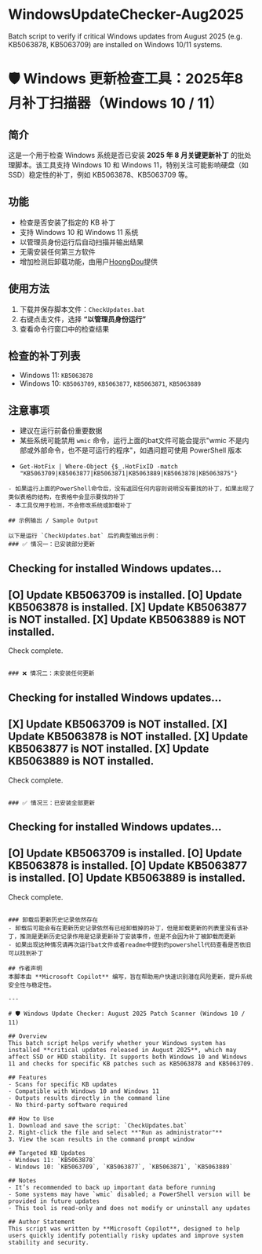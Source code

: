 # WindowsUpdateChecker-Aug2025
Batch script to verify if critical Windows updates from August 2025 (e.g. KB5063878, KB5063709) are installed on Windows 10/11 systems.

# 🛡️ Windows 更新检查工具：2025年8月补丁扫描器（Windows 10 / 11）

## 简介
这是一个用于检查 Windows 系统是否已安装 **2025 年 8 月关键更新补丁** 的批处理脚本。该工具支持 Windows 10 和 Windows 11，特别关注可能影响硬盘（如 SSD）稳定性的补丁，例如 KB5063878、KB5063709 等。

## 功能
- 检查是否安装了指定的 KB 补丁
- 支持 Windows 10 和 Windows 11 系统
- 以管理员身份运行后自动扫描并输出结果
- 无需安装任何第三方软件
- 增加检测后卸载功能，由用户[HoongDou](https://github.com/HoongDou)提供

## 使用方法
1. 下载并保存脚本文件：`CheckUpdates.bat`
2. 右键点击文件，选择 **“以管理员身份运行”**
3. 查看命令行窗口中的检查结果

## 检查的补丁列表
- Windows 11: `KB5063878`
- Windows 10: `KB5063709`, `KB5063877`, `KB5063871`, `KB5063889`

## 注意事项
- 建议在运行前备份重要数据
- 某些系统可能禁用 `wmic` 命令，运行上面的bat文件可能会提示"wmic 不是内部或外部命令，也不是可运行的程序"，如遇问题可使用 PowerShell 版本
- ```
  Get-HotFix | Where-Object {$_.HotFixID -match "KB5063709|KB5063877|KB5063871|KB5063889|KB5063878|KB5063875"}
```
- 如果运行上面的PowerShell命令后，没有返回任何内容则说明没有要找的补丁，如果出现了类似表格的结构，在表格中会显示要找的补丁
- 本工具仅用于检测，不会修改系统或卸载补丁

## 示例输出 / Sample Output

以下是运行 `CheckUpdates.bat` 后的典型输出示例：
### ✅ 情况一：已安装部分更新

```
Checking for installed Windows updates...
-----------------------------------------
[O] Update KB5063709 is installed.
[O] Update KB5063878 is installed.
[X] Update KB5063877 is NOT installed.
[X] Update KB5063889 is NOT installed.
-----------------------------------------
Check complete.
```

### ❌ 情况二：未安装任何更新

```
Checking for installed Windows updates...
-----------------------------------------
[X] Update KB5063709 is NOT installed.
[X] Update KB5063878 is NOT installed.
[X] Update KB5063877 is NOT installed.
[X] Update KB5063889 is NOT installed.
-----------------------------------------
Check complete.
```

### ✅ 情况三：已安装全部更新

```
Checking for installed Windows updates...
-----------------------------------------
[O] Update KB5063709 is installed.
[O] Update KB5063878 is installed.
[O] Update KB5063877 is installed.
[O] Update KB5063889 is installed.
-----------------------------------------
Check complete.
```

### 卸载后更新历史记录依然存在
- 卸载后可能会有在更新历史记录依然有已经卸载掉的补丁，但是卸载更新的列表里没有该补丁，推测是更新历史记录作用是记录更新补丁安装事件，但是不会因为补丁被卸载而更新
- 如果出现这种情况请再次运行bat文件或者readme中提到的powershell代码查看是否依旧可以找到补丁

## 作者声明
本脚本由 **Microsoft Copilot** 编写，旨在帮助用户快速识别潜在风险更新，提升系统安全性与稳定性。

---

# 🛡️ Windows Update Checker: August 2025 Patch Scanner (Windows 10 / 11)

## Overview
This batch script helps verify whether your Windows system has installed **critical updates released in August 2025**, which may affect SSD or HDD stability. It supports both Windows 10 and Windows 11 and checks for specific KB patches such as KB5063878 and KB5063709.

## Features
- Scans for specific KB updates
- Compatible with Windows 10 and Windows 11
- Outputs results directly in the command line
- No third-party software required

## How to Use
1. Download and save the script: `CheckUpdates.bat`
2. Right-click the file and select **"Run as administrator"**
3. View the scan results in the command prompt window

## Targeted KB Updates
- Windows 11: `KB5063878`
- Windows 10: `KB5063709`, `KB5063877`, `KB5063871`, `KB5063889`

## Notes
- It’s recommended to back up important data before running
- Some systems may have `wmic` disabled; a PowerShell version will be provided in future updates
- This tool is read-only and does not modify or uninstall any updates

## Author Statement
This script was written by **Microsoft Copilot**, designed to help users quickly identify potentially risky updates and improve system stability and security.
